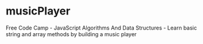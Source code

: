 # musicPlayer
Free Code Camp - JavaScript Algorithms And Data Structures - Learn basic string and array methods by building a music player
